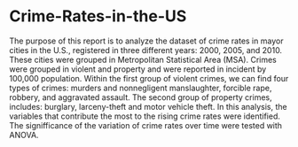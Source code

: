 # Crime-Rates-in-the-US
The purpose of this report is to analyze the dataset of crime rates in mayor cities in the U.S., registered in three different years: 2000, 2005, and 2010. These cities were grouped in Metropolitan Statistical Area (MSA). Crimes were grouped in violent and property and were reported in incident by 100,000 population. Within the first group of violent crimes, we can find four types of crimes: murders and nonnegligent manslaughter, forcible rape, robbery, and aggravated assault. The second group of property crimes, includes: burglary, larceny-theft and motor vehicle theft.  In this analysis, the variables that contribute the most to the rising crime rates were identified. The signifficance of the variation of crime rates over time were tested with ANOVA.

